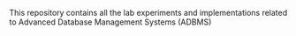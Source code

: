 This repository contains all the lab experiments and implementations related to Advanced Database Management Systems (ADBMS)

